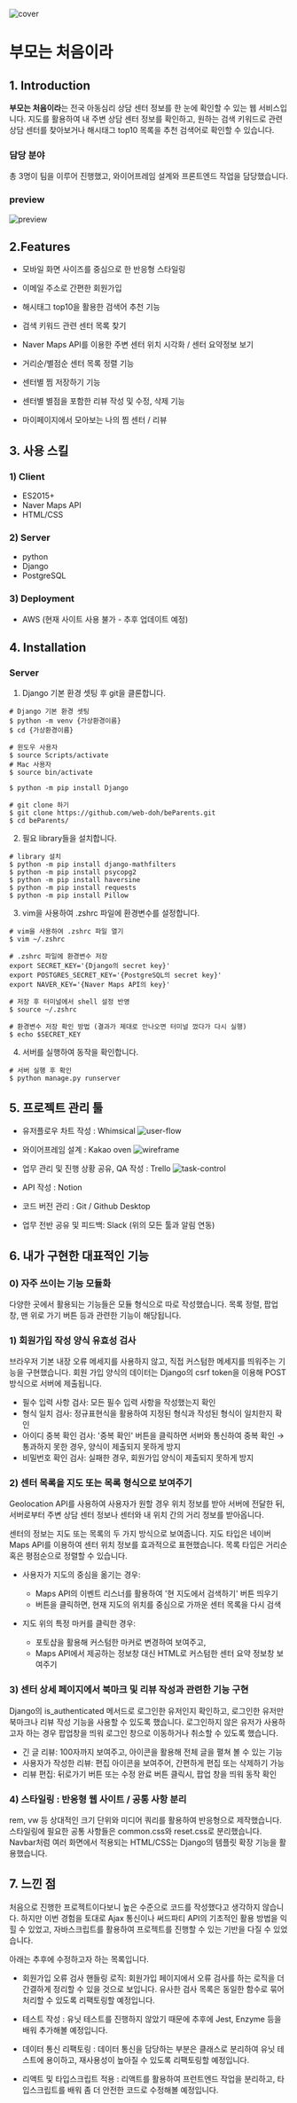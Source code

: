![cover](./static/img/cover.png)

# 부모는 처음이라

## 1. Introduction

**부모는 처음이라**는 전국 아동심리 상담 센터 정보를 한 눈에 확인할 수 있는 웹 서비스입니다.
지도를 활용하여 내 주변 상담 센터 정보를 확인하고, 원하는 검색 키워드로 관련 상담 센터를 찾아보거나 해시태그 top10 목록을 추천 검색어로 확인할 수 있습니다.

### 담당 분야

총 3명이 팀을 이루어 진행했고, 와이어프레임 설계와 프론트엔드 작업을 담당했습니다.

### preview

![preview](./static/img/preview.gif)


## 2.Features
- 모바일 화면 사이즈를 중심으로 한 반응형 스타일링

- 이메일 주소로 간편한 회원가입

- 해시태그 top10을 활용한 검색어 추천 기능
- 검색 키워드 관련 센터 목록 찾기

- Naver Maps API를 이용한 주변 센터 위치 시각화 / 센터 요약정보 보기
- 거리순/별점순 센터 목록 정렬 기능

- 센터별 찜 저장하기 기능
- 센터별 별점을 포함한 리뷰 작성 및 수정, 삭제 기능
- 마이페이지에서 모아보는 나의 찜 센터 / 리뷰


## 3. 사용 스킬

### 1) Client

- ES2015+
- Naver Maps API
- HTML/CSS

### 2) Server

- python
- Django
- PostgreSQL

### 3) Deployment

- AWS (현재 사이트 사용 불가 - 추후 업데이트 예정) 

## 4. Installation
### Server
1. Django 기본 환경 셋팅 후 git을 클론합니다. 

```
# Django 기본 환경 셋팅 
$ python -m venv {가상환경이름}
$ cd {가상환경이름}

# 윈도우 사용자
$ source Scripts/activate
# Mac 사용자
$ source bin/activate

$ python -m pip install Django

# git clone 하기
$ git clone https://github.com/web-doh/beParents.git
$ cd beParents/

```

2. 필요 library들을 설치합니다.

```
# library 설치
$ python -m pip install django-mathfilters
$ python -m pip install psycopg2
$ python -m pip install haversine
$ python -m pip install requests
$ python -m pip install Pillow

```

3. vim을 사용하여 .zshrc 파일에 환경변수를 설정합니다. 

```
# vim을 사용하여 .zshrc 파일 열기
$ vim ~/.zshrc

# .zshrc 파일에 환경변수 저장
export SECRET_KEY='{Django의 secret key}'
export POSTGRES_SECRET_KEY='{PostgreSQL의 secret key}'
export NAVER_KEY='{Naver Maps API의 key}'

# 저장 후 터미널에서 shell 설정 반영
$ source ~/.zshrc

# 환경변수 저장 확인 방법 (결과가 제대로 안나오면 터미널 껐다가 다시 실행)
$ echo $SECRET_KEY

```

4. 서버를 실행하여 동작을 확인합니다.

```
# 서버 실행 후 확인
$ python manage.py runserver 

```


## 5. 프로젝트 관리 툴

- 유저플로우 차트 작성 : Whimsical
  ![user-flow](./static/img/userflow.png)

- 와이어프레임 설계 : Kakao oven
  ![wireframe](./static/img/wireframe.png)

- 업무 관리 및 진행 상황 공유, QA 작성 : Trello
  ![task-control](./static/img/task-control.png)

- API 작성 : Notion

- 코드 버전 관리 : Git / Github Desktop

- 업무 전반 공유 및 피드백: Slack (위의 모든 툴과 알림 연동)


## 6. 내가 구현한 대표적인 기능

### 0) 자주 쓰이는 기능 모듈화 

다양한 곳에서 활용되는 기능들은 모듈 형식으로 따로 작성했습니다. 
목록 정렬, 팝업 창, 맨 위로 가기 버튼 등과 관련한 기능이 해당됩니다. 


### 1) 회원가입 작성 양식 유효성 검사

브라우저 기본 내장 오류 메세지를 사용하지 않고, 직접 커스텀한 메세지를 띄워주는 기능을 구현했습니다. 회원 가입 양식의 데이터는 Django의 csrf token을 이용해 POST 방식으로 서버에 제출됩니다. 

- 필수 입력 사항 검사: 모든 필수 입력 사항을 작성했는지 확인 
- 형식 일치 검사: 정규표현식을 활용하여 지정된 형식과 작성된 형식이 일치한지 확인 
- 아이디 중복 확인 검사: '중복 확인' 버튼을 클릭하면 서버와 통신하여 중복 확인 
                       → 통과하지 못한 경우, 양식이 제출되지 못하게 방지 
- 비밀번호 확인 검사: 실패한 경우, 회원가입 양식이 제출되지 못하게 방지


### 2) 센터 목록을 지도 또는 목록 형식으로 보여주기

Geolocation API를 사용하여 사용자가 원할 경우 위치 정보를 받아 서버에 전달한 뒤, 서버로부터 주변 상담 센터 정보나 센터와 내 위치 간의 거리 정보를 받아옵니다.  

센터의 정보는 지도 또는 목록의 두 가지 방식으로 보여줍니다. 
지도 타입은 네이버 Maps API를 이용하여 센터 위치 정보를 효과적으로 표현했습니다. 
목록 타입은 거리순 혹은 평점순으로 정렬할 수 있습니다.

- 사용자가 지도의 중심을 옮기는 경우:
  - Maps API의 이벤트 리스너를 활용하여 '현 지도에서 검색하기' 버튼 띄우기   
  - 버튼을 클릭하면, 현재 지도의 위치를 중심으로 가까운 센터 목록을 다시 검색

- 지도 위의 특정 마커를 클릭한 경우:
  - 포토샵을 활용해 커스텀한 마커로 변경하여 보여주고,
  - Maps API에서 제공하는 정보창 대신 HTML로 커스텀한 센터 요약 정보창 보여주기 


### 3) 센터 상세 페이지에서 북마크 및 리뷰 작성과 관련한 기능 구현

Django의 is_authenticated 메서드로 로그인한 유저인지 확인하고, 로그인한 유저만 북마크나 리뷰 작성 기능을 사용할 수 있도록 했습니다. 로그인하지 않은 유저가 사용하고자 하는 경우 팝업창을 띄워 로그인 창으로 이동하거나 취소할 수 있도록 했습니다.  

- 긴 글 리뷰: 100자까지 보여주고, 아이콘을 활용해 전체 글을 펼쳐 볼 수 있는 기능
- 사용자가 작성한 리뷰: 편집 아이콘을 보여주어, 간편하게 편집 또는 삭제하기 가능
- 리뷰 편집: 뒤로가기 버튼 또는 수정 완료 버튼 클릭시, 팝업 창을 띄워 동작 확인   



### 4) 스타일링 : 반응형 웹 사이트 / 공통 사항 분리

rem, vw 등 상대적인 크기 단위와 미디어 쿼리를 활용하여 반응형으로 제작했습니다. 
스타일링에 필요한 공통 사항들은 common.css와 reset.css로 분리했습니다.
Navbar처럼 여러 화면에서 적용되는 HTML/CSS는 Django의 템플릿 확장 기능을 활용했습니다.   


## 7. 느낀 점

처음으로 진행한 프로젝트이다보니 높은 수준으로 코드를 작성했다고 생각하지 않습니다. 하지만 이번 경험을 토대로 Ajax 통신이나 써드파티 API의 기초적인 활용 방법을 익힐 수 있었고, 자바스크립트를 활용하여 프로젝트를 진행할 수 있는 기반을 다질 수 있었습니다.
 
아래는 추후에 수정하고자 하는 목록입니다. 

- 회원가입 오류 검사 핸들링 로직: 회원가입 페이지에서 오류 검사를 하는 로직을 더 간결하게 정리할 수 있을 것으로 보입니다. 유사한 검사 목록은 동일한 함수로 묶어 처리할 수 있도록 리팩토링할 예정입니다. 

- 테스트 작성 : 유닛 테스트를 진행하지 않았기 때문에 추후에 Jest, Enzyme 등을 배워 추가해볼 예정입니다.

- 데이터 통신 리팩토링 : 데이터 통신을 담당하는 부분은 클래스로 분리하여 유닛 테스트에 용이하고, 재사용성이 높아질 수 있도록 리팩토링할 예정입니다. 

- 리액트 및 타입스크립트 적용 : 리액트를 활용하여 프런트엔드 작업을 분리하고, 타입스크립트를 배워 좀 더 안전한 코드로 수정해볼 예정입니다.   


